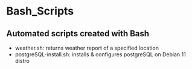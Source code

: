 # Bash_Scripts
## Automated scripts created with Bash  
- weather.sh: returns weather report of a specified location
- postgreSQL-install.sh: installs & configures postgreSQL on Debian 11 distro  
